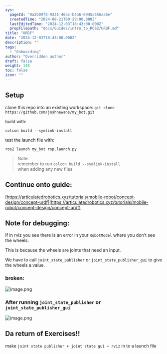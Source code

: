 ```yaml
---
sys:
  pageId: "0a2b09f8-9331-46ac-b4b6-0945a556aa5e"
  createdTime: "2024-08-21T00:29:00.000Z"
  lastEditedTime: "2024-12-03T18:43:00.000Z"
  propFilepath: "docs/Guides/intro_to_ROS2/URDF.md"
title: "URDF"
date: "2024-12-03T18:43:00.000Z"
description: ""
tags:
  - "Onboarding"
author: "Overridden author"
draft: false
weight: 148
toc: false
icon: ""
---
```


## Setup

clone this repo into an existing workspace:
`git clone https://github.com/joshnewans/my_bot.git`

build with:

`colcon build --symlink-install`

test the launch file with:

`ros2 launch my_bot rsp.launch.py`

> Note:  
> remember to run `colcon build --symlink-install`  
> when adding any new files

## Continue onto guide:

[https://articulatedrobotics.xyz/tutorials/mobile-robot/concept-design/concept-urdf](https://articulatedrobotics.xyz/tutorials/mobile-robot/concept-design/concept-urdf)

## Note for debugging:

If in rviz you see there is an error in your `RobotModel` where you don’t see the wheels.

This is because the wheels are joints that need an input. 

We have to call `joint_state_publisher` or `joint_state_publisher_gui` to give the wheels a value.

### broken:

![image.png](https://prod-files-secure.s3.us-west-2.amazonaws.com/d518164a-d88e-44d1-a4ee-3adb3bd8bce0/96a1d089-1f17-4dbf-8563-f2aef56a4d37/image.png?X-Amz-Algorithm=AWS4-HMAC-SHA256&X-Amz-Content-Sha256=UNSIGNED-PAYLOAD&X-Amz-Credential=ASIAZI2LB466ULFYOL4Q%2F20250307%2Fus-west-2%2Fs3%2Faws4_request&X-Amz-Date=20250307T210122Z&X-Amz-Expires=3600&X-Amz-Security-Token=IQoJb3JpZ2luX2VjEAQaCXVzLXdlc3QtMiJIMEYCIQD5xTBdMogodn71nBiRDi4ONYGxG%2BE2EYG6tyhVP2oq2AIhANLVU9vEEMzl0XJ26Zsu8tN%2FKJ%2FaV8YsCoguLUZR2h0ZKv8DCE0QABoMNjM3NDIzMTgzODA1IgyPZtgsILV0xbb7Sw4q3AMzyO9S8FuiH1PdJi5j3DsVHwflHdm5CFmk83%2FI%2FhWWXatBSIIUHbR8c%2FFCAlaGcjmD5hb1cvcWJeqtyPDSuMDpkNfbYTmQekKWArB0jfut6SevK4CnUZwLZ8inbJkFGQ%2FBtlDv3%2FmwsQlj1Qx%2F%2FIiZaVDxTdcu59Uwii7bZhb%2F30zEpvgPAj6qs6fJ1ZBEwd4ECQZGqNdDddZakTfivOuYAlGkb3AXGNs1i9XESnzRY8Jn%2BwWonvSJLfCQUmFf%2Fu1NqR%2F7GejYNqHJP9Nnc51iCOPVrytSbUcSfebBYHG8tbM4Vs7fHz6tu2TVKLpXPLDLYq3oFanydHDdJdQKaBvlY03Ju5j1I24F3BHKZrcyEfYicWBx2q6pf8%2FRJcLQTzauNMgVWyL%2B3AziWrCHnV6t%2FLfTSy%2BpcdetHthcREBwRznp0g%2FDqjxv3zpYnXEybFlr99nGnu7hsiwOGx3kTznIji4zGxtIX5pab%2FwsPLLZBgUiTVauLGS5Boc6dK%2F043ylXo2GOZVV3s%2FvC%2B7asnwMa2Z73ufXfyniZgwx%2FWyrSmb7f%2FhsSkXSX2RsxJv1wiQs58%2B0hpQcqZImjc%2BP87C663tYy51hnIfMLhkoz4xADYkHyHxjIHtMFVajAzCroK2%2BBjqkAR%2FDBxmMLtdO7nOWzSBQLJOejoTqj4STfTA5YU%2Fjn5HnOZeDEhL1xy0I982sMMCR6oWoUhllspz8IZgccg0BUmiUOxJ0dgVwG9eo0q7oeA76pX0rdm%2FjazwIlxMnd7RnOTVYdcOiel090y7%2Bec%2FM5A%2BhANeQKKln2bSR7nzCNetS8XIC7hcIUl7Q1D9PcuVN65L07F%2B8FmLap9x38%2BA0sMeCoAok&X-Amz-Signature=de730dc13fb5eb1402e8a90408bde20429d4969a1bd414aa037b9acd4bb5643c&X-Amz-SignedHeaders=host&x-id=GetObject)

### After running `joint_state_publisher` or `joint_state_publisher_gui`

![image.png](https://prod-files-secure.s3.us-west-2.amazonaws.com/d518164a-d88e-44d1-a4ee-3adb3bd8bce0/130c99c7-1b0b-4031-9953-844fc3950ff4/image.png?X-Amz-Algorithm=AWS4-HMAC-SHA256&X-Amz-Content-Sha256=UNSIGNED-PAYLOAD&X-Amz-Credential=ASIAZI2LB466ULFYOL4Q%2F20250307%2Fus-west-2%2Fs3%2Faws4_request&X-Amz-Date=20250307T210122Z&X-Amz-Expires=3600&X-Amz-Security-Token=IQoJb3JpZ2luX2VjEAQaCXVzLXdlc3QtMiJIMEYCIQD5xTBdMogodn71nBiRDi4ONYGxG%2BE2EYG6tyhVP2oq2AIhANLVU9vEEMzl0XJ26Zsu8tN%2FKJ%2FaV8YsCoguLUZR2h0ZKv8DCE0QABoMNjM3NDIzMTgzODA1IgyPZtgsILV0xbb7Sw4q3AMzyO9S8FuiH1PdJi5j3DsVHwflHdm5CFmk83%2FI%2FhWWXatBSIIUHbR8c%2FFCAlaGcjmD5hb1cvcWJeqtyPDSuMDpkNfbYTmQekKWArB0jfut6SevK4CnUZwLZ8inbJkFGQ%2FBtlDv3%2FmwsQlj1Qx%2F%2FIiZaVDxTdcu59Uwii7bZhb%2F30zEpvgPAj6qs6fJ1ZBEwd4ECQZGqNdDddZakTfivOuYAlGkb3AXGNs1i9XESnzRY8Jn%2BwWonvSJLfCQUmFf%2Fu1NqR%2F7GejYNqHJP9Nnc51iCOPVrytSbUcSfebBYHG8tbM4Vs7fHz6tu2TVKLpXPLDLYq3oFanydHDdJdQKaBvlY03Ju5j1I24F3BHKZrcyEfYicWBx2q6pf8%2FRJcLQTzauNMgVWyL%2B3AziWrCHnV6t%2FLfTSy%2BpcdetHthcREBwRznp0g%2FDqjxv3zpYnXEybFlr99nGnu7hsiwOGx3kTznIji4zGxtIX5pab%2FwsPLLZBgUiTVauLGS5Boc6dK%2F043ylXo2GOZVV3s%2FvC%2B7asnwMa2Z73ufXfyniZgwx%2FWyrSmb7f%2FhsSkXSX2RsxJv1wiQs58%2B0hpQcqZImjc%2BP87C663tYy51hnIfMLhkoz4xADYkHyHxjIHtMFVajAzCroK2%2BBjqkAR%2FDBxmMLtdO7nOWzSBQLJOejoTqj4STfTA5YU%2Fjn5HnOZeDEhL1xy0I982sMMCR6oWoUhllspz8IZgccg0BUmiUOxJ0dgVwG9eo0q7oeA76pX0rdm%2FjazwIlxMnd7RnOTVYdcOiel090y7%2Bec%2FM5A%2BhANeQKKln2bSR7nzCNetS8XIC7hcIUl7Q1D9PcuVN65L07F%2B8FmLap9x38%2BA0sMeCoAok&X-Amz-Signature=361b774c2e42259c48d32efc46d9f1d17806f8a2f6a78f0eec80852c94575612&X-Amz-SignedHeaders=host&x-id=GetObject)

## Da return of Exercises!!

make `joint state publisher + joint state gui + rviz` in to a launch file
